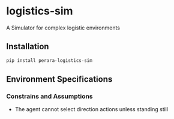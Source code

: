# logistics-sim
A Simulator for complex logistic environments


## Installation
```python
pip install perara-logistics-sim
```

## Environment Specifications

### Constrains and Assumptions
* The agent cannot select direction actions unless standing still

